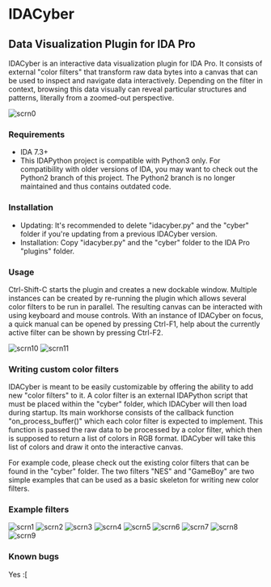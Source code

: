# IDACyber
## Data Visualization Plugin for IDA Pro

IDACyber is an interactive data visualization plugin for IDA Pro. It consists of external "color filters" that transform raw data bytes into a canvas that can be used to inspect and navigate data interactively. Depending on the filter in context, browsing this data visually can reveal particular structures and patterns, literally from a zoomed-out perspective.

![scrn0](/rsrc/0.png?raw=true "IDACyber")

### Requirements

* IDA 7.3+
* This IDAPython project is compatible with Python3 only. For compatibility with older versions of IDA, you may want to check out the Python2 branch of this project. The Python2 branch is no longer maintained and thus contains outdated code.

### Installation

* Updating: It's recommended to delete "idacyber.py" and the "cyber" folder if you're updating from a previous IDACyber version.
* Installation: Copy "idacyber.py" and the "cyber" folder to the IDA Pro "plugins" folder.

### Usage

Ctrl-Shift-C starts the plugin and creates a new dockable window. Multiple instances can be created by re-running the plugin which allows several color filters to be run in parallel. The resulting canvas can be interacted with using keyboard and mouse controls. With an instance of IDACyber on focus, a quick manual can be opened by pressing Ctrl-F1, help about the currently active filter can be shown by pressing Ctrl-F2.

![scrn10](/rsrc/10.png?raw=true "IDACyber")
![scrn11](/rsrc/11.png?raw=true "IDACyber")

### Writing custom color filters

IDACyber is meant to be easily customizable by offering the ability to add new "color filters" to it.
A color filter is an external IDAPython script that must be placed within the "cyber" folder, which IDACyber will then load during startup. Its main workhorse consists of the callback function "on_process_buffer()" which each color filter is expected to implement. This function is passed the raw data to be processed by a color filter, which then is supposed to return a list of colors in RGB format. IDACyber will take this list of colors and draw it onto the interactive canvas.

For example code, please check out the existing color filters that can be found in the "cyber" folder. The two filters "NES" and "GameBoy" are two simple examples that can be used as a basic skeleton for writing new color filters.

### Example filters

![scrn1](/rsrc/1.png?raw=true "IDACyber")
![scrn2](/rsrc/2.png?raw=true "IDACyber")
![scrn3](/rsrc/3.png?raw=true "IDACyber")
![scrn4](/rsrc/4.png?raw=true "IDACyber")
![scrn5](/rsrc/5.png?raw=true "IDACyber")
![scrn6](/rsrc/6.png?raw=true "IDACyber")
![scrn7](/rsrc/7.png?raw=true "IDACyber")
![scrn8](/rsrc/8.png?raw=true "IDACyber")
![scrn9](/rsrc/9.png?raw=true "IDACyber")


### Known bugs

Yes :[
